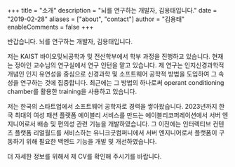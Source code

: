 +++
title = "소개"
description = "뇌를 연구하는 개발자, 김용태입니다."
date = "2019-02-28"
aliases = ["about", "contact"]
author = "김용태"
enableComments = false
+++

반갑습니다. 뇌를 연구하는 개발자, 김용태입니다.

저는 KAIST 바이오및뇌공학과 및 전산학부에서 학부 과정을 진행하고 있습니다. 현재는 정아인 교수님의 연구실에서 연구 인턴을 맡고 있습니다. 제 연구는 인지신경과학적 개념인 인지 유연성을 중심으로 신경과학 및 소프트웨어 공학적 방법을 도입하여 그 속성을 연구하는 것에 집중합니다. 최근에는 그 방법의 하나로써 operant conditioning chamber를 활용한 training을 사용하고 있습니다.

저는 한국의 스타트업에서 소프트웨어 공학자로 경력을 쌓아왔습니다. 2023년까지 한국 최대의 여성 패션 플랫폼 에이블리 서비스를 만드는 에이블리코퍼레이션에서 서버 엔지니어로서 배송 및 편의성 관련 기능을 개발하였습니다. 그 이전에는 인터렉티브 컨텐츠 플랫폼 리얼월드를 서비스하는 유니크굿컴퍼니에서 서버 엔지니어로서 플랫폼이 구동하기 위해 필요한 백엔드 기능을 개발 및 개선하였습니다.

더 자세한 정보를 위해서 제 CV를 확인해 주시기를 바랍니다.